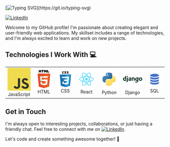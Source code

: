 

[![Typing SVG](https://readme-typing-svg.demolab.com?font=Fira+Code&size=18&pause=1000&color=blue&multiline=true&width=435&lines=Hello!+My+name+is+Konstantinos.+;I+am+a+Web+Developer!)](https://git.io/typing-svg)

[![LinkedIn](https://img.shields.io/badge/LinkedIn-0077B5?style=for-the-badge&logo=linkedin&logoColor=white)](https://www.linkedin.com/in/konstantinos-kazazis-32a470228/)

Welcome to my GitHub profile! I'm passionate about creating elegant and user-friendly web applications. My skillset includes a range of technologies, and I'm always excited to learn and work on new projects.

## Technologies I Work With 💻 

<table>
  <tr>
    <td align="center">
      <img alt="JavaScript" width="75px" src="https://raw.githubusercontent.com/github/explore/80688e429a7d4ef2fca1e82350fe8e3517d3494d/topics/javascript/javascript.png">
      <br>
      JavaScript
    </td>
    <td align="center">
      <img alt="HTML" width="75px" src="https://raw.githubusercontent.com/github/explore/80688e429a7d4ef2fca1e82350fe8e3517d3494d/topics/html/html.png">
      <br>
      HTML
    </td>
    <td align="center">
      <img alt="CSS" width="75px" src="https://raw.githubusercontent.com/github/explore/80688e429a7d4ef2fca1e82350fe8e3517d3494d/topics/css/css.png">
      <br>
      CSS
    </td>
    <td align="center">
      <img alt="React" width="75px" src="https://raw.githubusercontent.com/github/explore/80688e429a7d4ef2fca1e82350fe8e3517d3494d/topics/react/react.png">
      <br>
      React
    </td>
    <td align="center">
      <img alt="Python" width="75px" src="https://raw.githubusercontent.com/github/explore/80688e429a7d4ef2fca1e82350fe8e3517d3494d/topics/python/python.png">
      <br>
      Python
    </td>
    <td align="center">
      <img alt="Django" width="75px" src="https://raw.githubusercontent.com/github/explore/80688e429a7d4ef2fca1e82350fe8e3517d3494d/topics/django/django.png">
      <br>
      Django
    </td>
    <td align="center">
      <img alt="SQL" width="75px" src="https://raw.githubusercontent.com/github/explore/80688e429a7d4ef2fca1e82350fe8e3517d3494d/topics/sql/sql.png">
      <br>
      SQL
    </td>
  </tr>
</table>

## Get in Touch

I'm always open to interesting projects, collaborations, or just having a friendly chat. Feel free to connect with me on [![LinkedIn](https://img.shields.io/badge/LinkedIn-0077B5?style=for-the-badge&logo=linkedin&logoColor=white)](https://www.linkedin.com/in/konstantinos-kazazis-32a470228/).

Let's code and create something awesome together! 🚀
